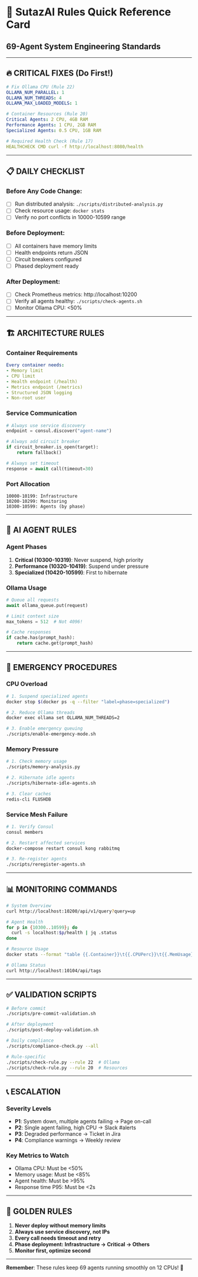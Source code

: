 # 🚀 SutazAI Rules Quick Reference Card
## 69-Agent System Engineering Standards

---

## 🔥 CRITICAL FIXES (Do First!)

```yaml
# Fix Ollama CPU (Rule 22)
OLLAMA_NUM_PARALLEL: 1
OLLAMA_NUM_THREADS: 4
OLLAMA_MAX_LOADED_MODELS: 1

# Container Resources (Rule 20)
Critical Agents: 2 CPU, 4GB RAM
Performance Agents: 1 CPU, 2GB RAM  
Specialized Agents: 0.5 CPU, 1GB RAM

# Required Health Check (Rule 17)
HEALTHCHECK CMD curl -f http://localhost:8080/health
```

---

## 📋 DAILY CHECKLIST

### Before Any Code Change:
- [ ] Run distributed analysis: `./scripts/distributed-analysis.py`
- [ ] Check resource usage: `docker stats`
- [ ] Verify no port conflicts in 10000-10599 range

### Before Deployment:
- [ ] All containers have memory limits
- [ ] Health endpoints return JSON
- [ ] Circuit breakers configured
- [ ] Phased deployment ready

### After Deployment:
- [ ] Check Prometheus metrics: http://localhost:10200
- [ ] Verify all agents healthy: `./scripts/check-agents.sh`
- [ ] Monitor Ollama CPU: <50%

---

## 🏗️ ARCHITECTURE RULES

### Container Requirements
```yaml
Every container needs:
- Memory limit
- CPU limit  
- Health endpoint (/health)
- Metrics endpoint (/metrics)
- Structured JSON logging
- Non-root user
```

### Service Communication
```python
# Always use service discovery
endpoint = consul.discover("agent-name")

# Always add circuit breaker
if circuit_breaker.is_open(target):
    return fallback()

# Always set timeout
response = await call(timeout=30)
```

### Port Allocation
```
10000-10199: Infrastructure
10200-10299: Monitoring  
10300-10599: Agents (by phase)
```

---

## 🤖 AI AGENT RULES

### Agent Phases
1. **Critical (10300-10319)**: Never suspend, high priority
2. **Performance (10320-10419)**: Suspend under pressure
3. **Specialized (10420-10599)**: First to hibernate

### Ollama Usage
```python
# Queue all requests
await ollama_queue.put(request)

# Limit context size
max_tokens = 512  # Not 4096!

# Cache responses
if cache.has(prompt_hash):
    return cache.get(prompt_hash)
```

---

## 🚨 EMERGENCY PROCEDURES

### CPU Overload
```bash
# 1. Suspend specialized agents
docker stop $(docker ps -q --filter "label=phase=specialized")

# 2. Reduce Ollama threads
docker exec ollama set OLLAMA_NUM_THREADS=2

# 3. Enable emergency queuing
./scripts/enable-emergency-mode.sh
```

### Memory Pressure
```bash
# 1. Check memory usage
./scripts/memory-analysis.py

# 2. Hibernate idle agents
./scripts/hibernate-idle-agents.sh

# 3. Clear caches
redis-cli FLUSHDB
```

### Service Mesh Failure
```bash
# 1. Verify Consul
consul members

# 2. Restart affected services
docker-compose restart consul kong rabbitmq

# 3. Re-register agents
./scripts/reregister-agents.sh
```

---

## 📊 MONITORING COMMANDS

```bash
# System Overview
curl http://localhost:10200/api/v1/query?query=up

# Agent Health
for p in {10300..10599}; do
  curl -s localhost:$p/health | jq .status
done

# Resource Usage
docker stats --format "table {{.Container}}\t{{.CPUPerc}}\t{{.MemUsage}}"

# Ollama Status
curl http://localhost:10104/api/tags
```

---

## ✅ VALIDATION SCRIPTS

```bash
# Before commit
./scripts/pre-commit-validation.sh

# After deployment  
./scripts/post-deploy-validation.sh

# Daily compliance
./scripts/compliance-check.py --all

# Rule-specific
./scripts/check-rule.py --rule 22  # Ollama
./scripts/check-rule.py --rule 20  # Resources
```

---

## 📞 ESCALATION

### Severity Levels
- **P1**: System down, multiple agents failing → Page on-call
- **P2**: Single agent failing, high CPU → Slack #alerts  
- **P3**: Degraded performance → Ticket in Jira
- **P4**: Compliance warnings → Weekly review

### Key Metrics to Watch
- Ollama CPU: Must be <50%
- Memory usage: Must be <85%
- Agent health: Must be >95%
- Response time P95: Must be <2s

---

## 🎯 GOLDEN RULES

1. **Never deploy without memory limits**
2. **Always use service discovery, not IPs**
3. **Every call needs timeout and retry**
4. **Phase deployment: Infrastructure → Critical → Others**
5. **Monitor first, optimize second**

---

**Remember**: These rules keep 69 agents running smoothly on 12 CPUs! 🚀